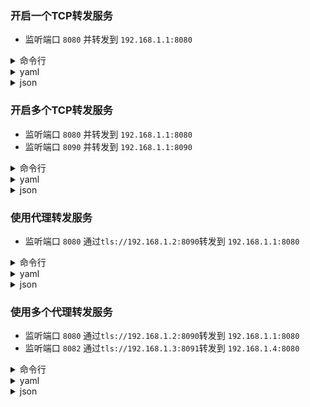 ### 开启一个TCP转发服务

* 监听端口 `8080` 并转发到 `192.168.1.1:8080`

<details><summary>命令行</summary><blockquote>
gost -L tcp://:8080/192.168.1.1:8080
</blockquote></details>


<details><summary>yaml</summary><blockquote>
services:
- name: service-0
  addr: :8080
  handler:
    type: tcp
  listener:
    type: tcp
  forwarder:
    targets:
    - 192.168.1.1:8080
</blockquote></details>

<details><summary>json</summary><blockquote>
{
    "services": [
        {
            "name": "service-0",
            "addr": ":8080",
            "handler": {
                "type": "tcp"
            },
            "listener": {
                "type": "tcp"
            },
            "forwarder": {
                "targets": [
                    "192.168.1.1:8080"
                ]
            }
        }
    ]
}
</blockquote></details>

### 开启多个TCP转发服务

* 监听端口 `8080` 并转发到 `192.168.1.1:8080`
* 监听端口 `8090` 并转发到 `192.168.1.1:8090`

<details><summary>命令行</summary><blockquote>
gost -L tcp://:8080/192.168.1.1:8080 -L tcp://:8090/192.168.1.1:8090
</blockquote></details>


<details><summary>yaml</summary><blockquote>
services:
- name: service-0
  addr: :8080
  handler:
    type: tcp
  listener:
    type: tcp
  forwarder:
    targets:
    - 192.168.1.1:8080
- name: service-1
  addr: :8090
  handler:
    type: tcp
  listener:
    type: tcp
  forwarder:
    targets:
    - 192.168.1.1:8090
</blockquote></details>

<details><summary>json</summary><blockquote>
{
    "services": [
        {
            "name": "service-0",
            "addr": ":8080",
            "handler": {
                "type": "tcp"
            },
            "listener": {
                "type": "tcp"
            },
            "forwarder": {
                "targets": [
                    "192.168.1.1:8080"
                ]
            }
        }，
        {
            "name": "service-1",
            "addr": ":8090",
            "handler": {
                "type": "tcp"
            },
            "listener": {
                "type": "tcp"
            },
            "forwarder": {
                "targets": [
                    "192.168.1.1:8090"
                ]
            }
        }
    ]
}
</blockquote></details>

### 使用代理转发服务

* 监听端口 `8080` 通过`tls://192.168.1.2:8090`转发到 `192.168.1.1:8080`

<details><summary>命令行</summary><blockquote>
gost -L tcp://:8080/192.168.1.1:8080 -F tls://192.168.1.2:8090
</blockquote></details>

<details><summary>yaml</summary><blockquote>
services:
- name: service-0
  addr: :8080
  handler:
    type: tcp
    chain: chain-0
  listener:
    type: tcp
  forwarder:
    nodes:
    - name: target-0
      addr: 192.168.1.1:8080
chains:
- name: chain-0
  hops:
  - name: hop-0
    nodes:
    - name: node-0
      addr: 192.168.1.2:8090
      connector:
        type: http
      dialer:
        type: tls
</blockquote></details>

<details><summary>json</summary><blockquote>
{
    "services": [
        {
            "name": "service-0",
            "addr": ":8080",
            "handler": {
                "type": "tcp",
                "chain": "chain-0"
            },
            "listener": {
                "type": "tcp"
            },
            "forwarder": {
                "nodes": [
                    {
                        "name": "target-0",
                        "addr": "192.168.1.1:8080"
                    }
                ]
            }
        }
    ],
    "chains": [
        {
            "name": "chain-0",
            "hops": [
                {
                    "name": "hop-0",
                    "nodes": [
                        {
                            "name": "node-0",
                            "addr": "192.168.1.2:8090",
                            "connector": {
                                "type": "http"
                            },
                            "dialer": {
                                "type": "tls"
                            }
                        }
                    ]
                }
            ]
        }
    ]
}
</blockquote></details>

### 使用多个代理转发服务

* 监听端口 `8080` 通过`tls://192.168.1.2:8090`转发到 `192.168.1.1:8080`
* 监听端口 `8082` 通过`tls://192.168.1.3:8091`转发到 `192.168.1.4:8080`

<details><summary>命令行</summary><blockquote>
gost -L tcp://:8082/192.168.1.4:8080 -F tls://192.168.1.3:8091 -L tcp://:8080/192.168.1.1:8080 -F tls://192.168.1.2:8090
</blockquote></details>

<details><summary>yaml</summary><blockquote>
services:
- name: service-0
  addr: :8082
  handler:
    type: tcp
    chain: chain-0
  listener:
    type: tcp
  forwarder:
    nodes:
    - name: target-0
      addr: 192.168.1.4:8080
- name: service-1
  addr: :8080
  handler:
    type: tcp
    chain: chain-0
  listener:
    type: tcp
  forwarder:
    nodes:
    - name: target-0
      addr: 192.168.1.1:8080
chains:
- name: chain-0
  hops:
  - name: hop-0
    nodes:
    - name: node-0
      addr: 192.168.1.3:8091
      connector:
        type: http
      dialer:
        type: tls
  - name: hop-1
    nodes:
    - name: node-0
      addr: 192.168.1.2:8090
      connector:
        type: http
      dialer:
        type: tls
</blockquote></details>

<details><summary>json</summary><blockquote>
{
    "services": [
        {
            "name": "service-0",
            "addr": ":8082",
            "handler": {
                "type": "tcp",
                "chain": "chain-0"
            },
            "listener": {
                "type": "tcp"
            },
            "forwarder": {
                "nodes": [
                    {
                        "name": "target-0",
                        "addr": "192.168.1.4:8080"
                    }
                ]
            }
        },
        {
            "name": "service-1",
            "addr": ":8080",
            "handler": {
                "type": "tcp",
                "chain": "chain-0"
            },
            "listener": {
                "type": "tcp"
            },
            "forwarder": {
                "nodes": [
                    {
                        "name": "target-0",
                        "addr": "192.168.1.1:8080"
                    }
                ]
            }
        }
    ],
    "chains": [
        {
            "name": "chain-0",
            "hops": [
                {
                    "name": "hop-0",
                    "nodes": [
                        {
                            "name": "node-0",
                            "addr": "192.168.1.3:8091",
                            "connector": {
                                "type": "http"
                            },
                            "dialer": {
                                "type": "tls"
                            }
                        }
                    ]
                },
                {
                    "name": "hop-1",
                    "nodes": [
                        {
                            "name": "node-0",
                            "addr": "192.168.1.2:8090",
                            "connector": {
                                "type": "http"
                            },
                            "dialer": {
                                "type": "tls"
                            }
                        }
                    ]
                }
            ]
        }
    ]
}
</blockquote></details>
